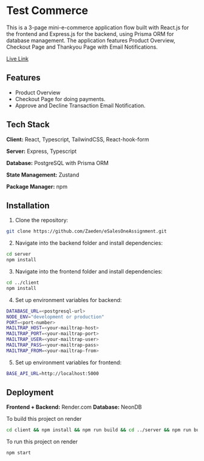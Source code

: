 
# Test Commerce

This is a 3-page mini-e-commerce application flow built with React.js for the frontend and Express.js for the backend, using Prisma ORM for database management. The application features Product Overview, Checkout Page and Thankyou Page with Email Notifications.

[Live Link](https://esalesoneassignment.onrender.com/)


## Features

- Product Overview
- Checkout Page for doing payments.
- Approve and Decline Transaction Email Notification.


## Tech Stack

**Client:** React, Typescript, TailwindCSS, React-hook-form

**Server:** Express, Typescript

**Database:** PostgreSQL with Prisma ORM

**State Management:** Zustand

**Package Manager:** npm




## Installation

1. Clone the repository:

```bash
git clone https://github.com/Zaeden/eSalesOneAssignment.git
```
2. Navigate into the backend folder and install dependencies:

```bash
cd server
npm install
```

3. Navigate into the frontend folder and install dependencies:
```bash
cd ../client
npm install
```

4. Set up environment variables for backend:

```bash
DATABASE_URL=<postgresql-url>
NODE_ENV="development or production"
PORT=<port-number>
MAILTRAP_HOST=<your-mailtrap-host>
MAILTRAP_PORT=<your-mailtrap-port>
MAILTRAP_USER=<your-mailtrap-user>
MAILTRAP_PASS=<your-mailtrap-pass>
MAILTRAP_FROM=<your-mailtrap-from>
```
5. Set up environment variables for frontend:

```bash
BASE_API_URL=http://localhost:5000
```


## Deployment

**Frontend + Backend:** Render.com
**Database:** NeonDB

To build this project on render 

```bash
cd client && npm install && npm run build && cd ../server && npm run build
```
To run this project on render 

```bash
npm start
```

